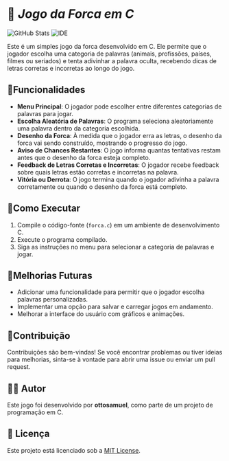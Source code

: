 #  **🔸 _Jogo da Forca em C_** 

![GitHub Stats](https://img.shields.io/github/forks/{ottosamuel01}/{jogo-da-forca}.svg)
![IDE](https://img.shields.io/badge/Visual_Studio_Code-0078D4?style=for-the-badge&logo=visual%20studio%20code&logoColor=white)

Este é um simples jogo da forca desenvolvido em C. Ele permite que o jogador escolha uma categoria de palavras (animais, profissões, países, filmes ou seriados) e tenta adivinhar a palavra oculta, recebendo dicas de letras corretas e incorretas ao longo do jogo.
<br>

## 🔹Funcionalidades

- **Menu Principal**: O jogador pode escolher entre diferentes categorias de palavras para jogar.
- **Escolha Aleatória de Palavras**: O programa seleciona aleatoriamente uma palavra dentro da categoria escolhida.
- **Desenho da Forca**: À medida que o jogador erra as letras, o desenho da forca vai sendo construído, mostrando o progresso do jogo.
- **Aviso de Chances Restantes**: O jogo informa quantas tentativas restam antes que o desenho da forca esteja completo.
- **Feedback de Letras Corretas e Incorretas**: O jogador recebe feedback sobre quais letras estão corretas e incorretas na palavra.
- **Vitória ou Derrota**: O jogo termina quando o jogador adivinha a palavra corretamente ou quando o desenho da forca está completo.

## 🔹Como Executar

1. Compile o código-fonte (`forca.c`) em um ambiente de desenvolvimento C.
2. Execute o programa compilado.
3. Siga as instruções no menu para selecionar a categoria de palavras e jogar.

## 🔹Melhorias Futuras

- Adicionar uma funcionalidade para permitir que o jogador escolha palavras personalizadas.
- Implementar uma opção para salvar e carregar jogos em andamento.
- Melhorar a interface do usuário com gráficos e animações.

## 🔹Contribuição

Contribuições são bem-vindas! Se você encontrar problemas ou tiver ideias para melhorias, sinta-se à vontade para abrir uma issue ou enviar um pull request.

## 👨‍💻 Autor

Este jogo foi desenvolvido por **ottosamuel**, como parte de um projeto de programação em C.

## 📜 Licença 

Este projeto está licenciado sob a [MIT License](https://opensource.org/licenses/MIT).
